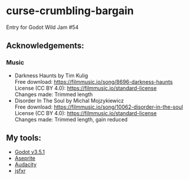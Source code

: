 # curse-crumbling-bargain
Entry for Godot Wild Jam #54

## Acknowledgements:
### Music
 - Darkness Haunts by Tim Kulig<br>
Free download: https://filmmusic.io/song/8696-darkness-haunts<br>
License (CC BY 4.0): https://filmmusic.io/standard-license<br>
Changes made: Trimmed length<br>
 - Disorder In The Soul by Michal Mojzykiewicz<br>
Free download: https://filmmusic.io/song/10062-disorder-in-the-soul<br>
License (CC BY 4.0): https://filmmusic.io/standard-license<br>
Changes made: Trimmed length, gain reduced

## My tools:
 - [Godot v3.5.1](https://godotengine.org/)
 - [Aseprite](https://www.aseprite.org/)
 - [Audacity](https://www.audacityteam.org/)
 - [jsfxr](https://sfxr.me/)
